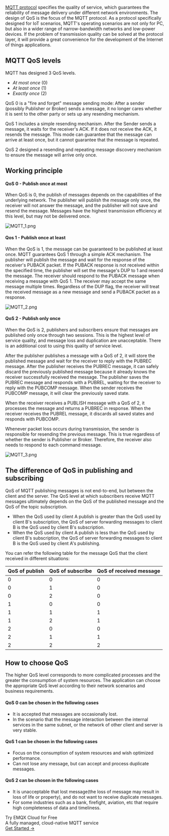 [MQTT protocol](https://www.emqx.com/en/mqtt) specifies the quality of service, which guarantees the reliability of message delivery under different network environments. The design of QoS is the focus of the MQTT protocol. As a protocol specifically designed for IoT scenarios, MQTT's operating scenarios are not only for PC, but also in a wider range of narrow-bandwidth networks and low-power devices. If the problem of transmission quality can be solved at the protocol layer, it will provide a great convenience for the development of the Internet of things applications.


## MQTT QoS levels

MQTT has designed 3 QoS levels.

- *At most once* (0)
- *At least once* (1)
- *Exactly once* (2)

QoS 0 is a "fire and forget" message sending mode: After a sender (possibly Publisher or Broker) sends a message, it no longer cares whether it is sent to the other party or sets up any resending mechanism.

QoS 1 includes a simple resending mechanism. After the Sender sends a message, it waits for the receiver's ACK. If it does not receive the ACK, it resends the message. This mode can guarantee that the message can arrive at least once, but it cannot guarantee that the message is repeated.

QoS 2 designed a resending and repeating message discovery mechanism to ensure the message will arrive only once.


## Working principle

#### QoS 0 - Publish once at most

When QoS is 0, the publish of messages depends on the capabilities of the underlying network. The publisher will publish the message only once,  the receiver will not answer the message, and the publisher will not save and resend the message. Messages have the highest transmission efficiency at this level, but may not be delivered once. 

![MQTT_1.png](https://assets.emqx.com/images/8c6e4c6b37e76e23b84d3341a2ff9b33.png)

#### Qos 1 - Publish once at least

When the QoS is 1, the message can be guaranteed to be published at least once. MQTT guarantees QoS 1 through a simple ACK mechanism. The publisher will publish the message and wait for the response of the receiver's PUBACK packet. If the PUBACK response is not received within the specified time, the publisher will set the message's DUP to 1 and resend the message. The receiver should respond to the PUBACK message when receiving a message with QoS 1. The receiver may accept the same message multiple times. Regardless of the DUP flag, the receiver will treat the received message as a new message and send a PUBACK packet as a response.

![MQTT_2.png](https://assets.emqx.com/images/6777e0797f80ddaa1d623b173890f63c.png)

#### QoS 2 - Publish only once

When the QoS is 2, publishers and subscribers ensure that messages are published only once through two sessions. This is the highest level of service quality, and message loss and duplication are unacceptable. There is an additional cost to using this quality of service level.

After the publisher publishes a message with a QoS of 2, it will store the published message and wait for the receiver to reply with the PUBREC message. After the publisher receives the PUBREC message, it can safely discard the previously published message because it already knows the receiver successfully received the message. The publisher saves the PUBREC message and responds with a PUBREL, waiting for the receiver to reply with the PUBCOMP message. When the sender receives the PUBCOMP message, it will clear the previously saved state.

When the receiver receives a PUBLISH message with a QoS of 2, it processes the message and returns a PUBREC in response. When the receiver receives the PUBREL message, it discards all saved states and responds with PUBCOMP.

Whenever packet loss occurs during transmission, the sender is responsible for resending the previous message. This is true regardless of whether the sender is Publisher or Broker. Therefore, the receiver also needs to respond to each command message.

![MQTT_3.png](https://assets.emqx.com/images/9d1234bb84dc9a3e3c178c55732f8444.png)


## The difference of QoS in publishing and subscribing

QoS of MQTT publishing messages is not end-to-end, but between the client and the server. The QoS level at which subscribers receive MQTT messages ultimately depends on the QoS of the published message and the QoS of the topic subscription.

- When the QoS used by client A publish is greater than the QoS used by client B's subscription, the QoS of server forwarding messages to client B is the QoS used by client B's subscription.
- When the QoS used by client A publish is less than the QoS used by client B's subscription, the QoS of server forwarding messages to client B is the QoS used by client A's publishing.

You can refer the following table for the message QoS that the client received in different situations:

| QoS of publish | QoS of subscribe | QoS of received message |
| -------------- | ---------------- | ----------------------- |
| 0              | 0                | 0                       |
| 0              | 1                | 0                       |
| 0              | 2                | 0                       |
| 1              | 0                | 0                       |
| 1              | 1                | 1                       |
| 1              | 2                | 1                       |
| 2              | 0                | 0                       |
| 2              | 1                | 1                       |
| 2              | 2                | 2                       |


## How to choose QoS

The higher QoS level corresponds to more complicated processes and the greater the consumption of system resources. The application can choose the appropriate QoS level according to their network scenarios and business requirements.

#### QoS 0 can be chosen in the following cases

- It is accepted that messages are occasionally lost.
- In the scenario that the message interaction between the internal services in the same subnet, or the network of other client and server is very stable.

#### QoS 1 can be chosen in the following cases

- Focus on the consumption of system resources and wish optimized performance.
- Can not lose any message, but can accept and process duplicate messages.

#### QoS 2 can be chosen in the following cases

- It is unacceptable that lost message(the loss of message may result in loss of life or property), and do not want to receive duplicate messages.
- For some industries such as a bank, firefight, aviation, etc that require high completeness of data and timeliness.


<section class="promotion">
    <div>
        Try EMQX Cloud for Free
        <div class="is-size-14 is-text-normal has-text-weight-normal">A fully managed, cloud-native MQTT service</div>
    </div>
    <a href="https://accounts.emqx.com/signup?continue=https://cloud-intl.emqx.com/console/deployments/0?oper=new" class="button is-gradient px-5">Get Started →</a >
</section>
